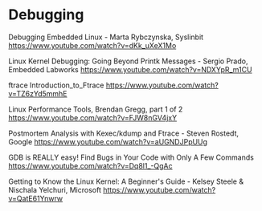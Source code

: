 # Debugging

Debugging Embedded Linux - Marta Rybczynska, Syslinbit 
https://www.youtube.com/watch?v=dKk_uXeX1Mo

 Linux Kernel Debugging: Going Beyond Printk Messages - Sergio Prado, Embedded Labworks 
https://www.youtube.com/watch?v=NDXYpR_m1CU


ftrace
Introduction_to_Ftrace
https://www.youtube.com/watch?v=TZ6zYd5mmhE


Linux Performance Tools, Brendan Gregg, part 1 of 2 
https://www.youtube.com/watch?v=FJW8nGV4jxY

 Postmortem Analysis with Kexec/kdump and Ftrace - Steven Rostedt, Google 
https://www.youtube.com/watch?v=aUGNDJPpUUg


 GDB is REALLY easy! Find Bugs in Your Code with Only A Few Commands 
 https://www.youtube.com/watch?v=Dq8l1_-QgAc

 Getting to Know the Linux Kernel: A Beginner's Guide - Kelsey Steele & Nischala Yelchuri, Microsoft 
 https://www.youtube.com/watch?v=QatE61Ynwrw
